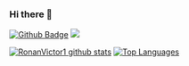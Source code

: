 ### Hi there 👋
[![Github Badge](https://img.shields.io/badge/-Github-000?style=flat-square&logo=Github&logoColor=white&link=https://github.com/nymalone)](https://github.com/RonanVictor1)
![](https://komarev.com/ghpvc/?username=RonanVictor1&color=blueviolet)
<!--
**RonanVictor1/RonanVictor1** is a ✨ _special_ ✨ repository because its `README.md` (this file) appears on your GitHub profile.

Here are some ideas to get you started:

- 🔭 I’m currently working on ...
- 🌱 I’m currently learning ...
- 👯 I’m looking to collaborate on ...
- 🤔 I’m looking for help with ...
- 💬 Ask me about ...
- 📫 How to reach me: ...
- 😄 Pronouns: ...
- ⚡ Fun fact: ...
-->
[![RonanVictor1 github stats](https://github-readme-stats.vercel.app/api?username=RonanVictor1&show_icons=true&hide=issues&include_all_commits=true)](https://github.com/RonanVictor1) [![Top Languages](https://github-readme-stats.vercel.app/api/top-langs/?username=RonanVictor1&layout=compact)](https://github.com/RonanVictor1)